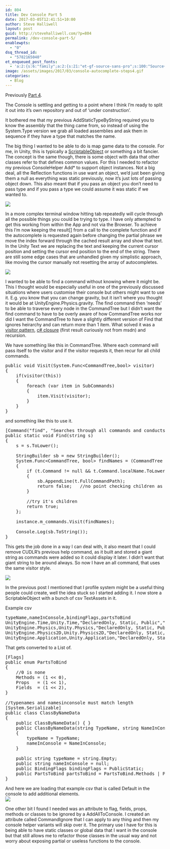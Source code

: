 ```yaml
---
id: 804
title: Dev Console Part 5
date: 2017-03-05T12:41:51+10:00
author: Steve Halliwell
layout: post
guid: http://stevehalliwell.com/?p=804
permalink: /dev-console-part-5/
enablewpts:
  - "0"
dsq_thread_id:
  - "5782165040"
et_enqueued_post_fonts:
  - 'a:2:{s:6:"family";a:2:{s:21:"et-gf-source-sans-pro";s:100:"Source+Sans+Pro:200,200italic,300,300italic,regular,italic,600,600italic,700,700italic,900,900italic";s:10:"et-gf-lato";s:75:"Lato:100,100italic,300,300italic,regular,italic,700,700italic,900,900italic";}s:6:"subset";a:7:{i:0;s:8:"cyrillic";i:1;s:5:"greek";i:2;s:10:"vietnamese";i:3;s:5:"latin";i:4;s:9:"greek-ext";i:5;s:9:"latin-ext";i:6;s:12:"cyrillic-ext";}}'
image: /assets/images/2017/03/console-autocomplete-steps4.gif
categories:
  - Blog
---
```

Previously [Part 4](http://stevehalliwell.com/dev-console-part-4/).

The Console is settling and getting to a point where I think I&#8217;m ready to split it out into it&#8217;s own repository and out of &#8216;under construction&#8217;.

It bothered me that my previous AddStaticTypeByString required you to know the assembly that the thing came from, so instead of using the System.Type version we grab all loaded assemblies and ask them in sequence if they have a type that matches the name.

The big thing I wanted to be able to do is map game data to the console. For me, in Unity, this is typically a [ScriptableObject](https://docs.unity3d.com/ScriptReference/ScriptableObject.html) or something a bit fancier. The concept is the same though, there is some object with data that other classes refer to that defines common values. For this I needed to refactor my previous ConsoleHelper Add* to support object instances. Not a big deal, all the Reflection functions in use want an object, we&#8217;d just been giving them a null as everything was static previously, now it&#8217;s just lots of passing object down. This also meant that if you pass an object you don&#8217;t need to pass type and if you pass a type we could assume it was static if we wanted to.

![](/assets/images/2017/03/console-instance-value.gif) 

In a more complex terminal window hitting tab repeatedly will cycle through all the possible things you could be trying to type. I have only attempted to get this working from within the App and not via the Browser. To achieve this I&#8217;m now keeping the result[] from a call to the complete function and if the autocomplete is requested again before changing the partial phrase we move the index forward through the cached result array and show that text. In the Unity Text we are replacing the text and keeping the current cursor position and setting the cursor end position to the end of the string. There are still some edge cases that are unhandled given my simplistic approach, like moving the cursor manually not resetting the array of autocompletes.

![](/assets/images/2017/03/console-autocomplete-steps4.gif)

I wanted to be able to find a command without knowing where it might be. This I thought would be especially useful in one of the previously discussed situations where users customise their console but others might want to use it. E.g. you know that you can change gravity, but it isn&#8217;t where you thought it would be at UnityEngine.Physics.gravity. The find command then &#8216;needs&#8217; to be able to traverse every node in the CommandTree but I didn&#8217;t want the find command to have to be overly aware of how CommandTree works nor did I want the CommandTree to have a slightly different version of Find that ignores heirarchy and can return more than 1 item. What solved it was a [visitor pattern](https://en.wikipedia.org/wiki/Visitor_pattern), [c# closure](http://www.codethinked.com/c-closures-explained) (first result curiously not from msdn) and recursion.

We have something like this in CommandTree. Where each command will pass itself to the visitor and if the visitor requests it, then recur for all child commands.

<pre class="lang:default decode:true">public void Visit(System.Func&lt;CommandTree,bool&gt; visitor)
{
    if(visitor(this))
    {
        foreach (var item in SubCommands)
        {
            item.Visit(visitor);
        }
    }
}</pre>

and something like this to use it.

<pre class="lang:default decode:true">[Command("find", "Searches through all commands and conducts a partial match against the given string", false)]
public static void Find(string s)
{
    s = s.ToLower();

    StringBuilder sb = new StringBuilder();
    System.Func&lt;CommandTree, bool&gt; findNames = (CommandTree t) =&gt;
    {
        if (t.Command != null && t.Command.localName.ToLower().Contains(s))
        {
            sb.AppendLine(t.FullCommandPath);
            return false;   //no point checking children as they will match this already
        }

        //try it's children
        return true;
    };

    instance.m_commands.Visit(findNames);

    Console.Log(sb.ToString());
}</pre>

This gets the job done in a way I can deal with, it also meant that I could remove CUDLR&#8217;s previous help command, as it built and stored a giant string as commands were added so it could display it later. I didn&#8217;t want that giant string to be around always. So now I have an all command, that uses the same visitor style.

![](/assets/images/2017/03/console-find.gif)

In the previous post I mentioned that I profile system might be a useful thing people could create, well the idea stuck so I started adding it. I now store a ScriptableObject with a bunch of csv TextAssets in it.

Example csv

<pre class="lang:default decode:true ">typeName,nameInConsole,bindingFlags,partsToBind
UnityEngine.Time,Unity.Time,"DeclaredOnly, Static, Public","Methods, Props, Fields"
UnityEngine.Physics,Unity.Physics,"DeclaredOnly, Static, Public","Methods, Props, Fields"
UnityEngine.Physics2D,Unity.Physics2D,"DeclaredOnly, Static, Public","Methods, Props, Fields"
UnityEngine.Application,Unity.Application,"DeclaredOnly, Static, Public","Methods, Props, Fields"
</pre>

That gets converted to a List of.

<pre class="lang:default decode:true ">[Flags]
public enum PartsToBind
{
	//0 is none
	Methods = (1 &lt;&lt; 0),
	Props 	= (1 &lt;&lt; 1),
	Fields 	= (1 &lt;&lt; 2),
}

//typenames and namesinconsole must match length
[System.Serializable]
public class ClassByNameData
{
    public ClassByNameData() { }
    public ClassByNameData(string TypeName, string NameInConsole = null)
    {
        typeName = TypeName;
        nameInConsole = NameInConsole;
    }

    public string typeName = string.Empty;
	public string nameInConsole = null;
	public BindingFlags bindingFlags = PublicStatic;
	public PartsToBind partsToBind = PartsToBind.Methods | PartsToBind.Fields | PartsToBind.Props;
}</pre>

And here we are loading that example csv that is called Default in the console to add additional elements.  
![](/assets/images/2017/03/console-profile-example-2.gif)

One other bit I found I needed was an attribute to flag, fields, props, methods or classes to be ignored by a AddAllToConsole. I created an attribute called CommandIgnore that I can apply to any thing and then my console helper variants will skip over it. The primary use I have for this is being able to have static classes or global data that I want in the console but that still allows me to refactor those classes in the usual way and not worry about exposing partial or useless functions to the console.